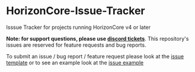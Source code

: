 # HorizonCore-Issue-Tracker
Isssue Tracker for projects running HorizonCore v4 or later

**Note: for support questions, please use [discord tickets](https://spoopydev.com/discord)**. This repository's issues are reserved for feature requests and bug reports.

To submit an issue / bug report / feature request please look at the [issue template](https://github.com/HorizonApp-Development/HorizonCore-Issue-Tracker/blob/master/ISSUES.md) or to see an example look at the [issue example](https://github.com/HorizonApp-Development/HorizonCore-Issue-Tracker/blob/master/ISSUES-EXAMPLE.md)
